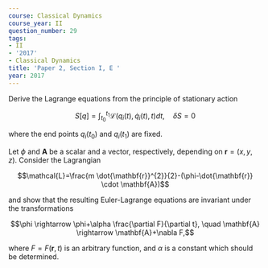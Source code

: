```yaml
---
course: Classical Dynamics
course_year: II
question_number: 29
tags:
- II
- '2017'
- Classical Dynamics
title: 'Paper 2, Section I, E '
year: 2017
---
```




Derive the Lagrange equations from the principle of stationary action

$$S[q]=\int_{t_{0}}^{t_{1}} \mathcal{L}\left(q_{i}(t), \dot{q}_{i}(t), t\right) d t, \quad \delta S=0$$

where the end points $q_{i}\left(t_{0}\right)$ and $q_{i}\left(t_{1}\right)$ are fixed.

Let $\phi$ and $\mathbf{A}$ be a scalar and a vector, respectively, depending on $\mathbf{r}=(x, y, z)$. Consider the Lagrangian

$$\mathcal{L}=\frac{m \dot{\mathbf{r}}^{2}}{2}-(\phi-\dot{\mathbf{r}} \cdot \mathbf{A})$$

and show that the resulting Euler-Lagrange equations are invariant under the transformations

$$\phi \rightarrow \phi+\alpha \frac{\partial F}{\partial t}, \quad \mathbf{A} \rightarrow \mathbf{A}+\nabla F,$$

where $F=F(\mathbf{r}, t)$ is an arbitrary function, and $\alpha$ is a constant which should be determined.